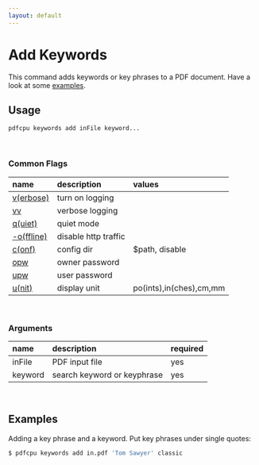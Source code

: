 ```yaml
---
layout: default
---
```


# Add Keywords

This command adds keywords or key phrases to a PDF document. Have a look at some [examples](#examples).

## Usage

```
pdfcpu keywords add inFile keyword...
```

<br>

### Common Flags

| name                                            | description     | values
|:------------------------------------------------|:----------------|:-------
| [v(erbose)](../getting_started/common_flags.md) | turn on logging |
| [vv](../getting_started/common_flags.md)        | verbose logging |
| [q(uiet)](../getting_started/common_flags.md)   | quiet mode      |
| [-o(ffline)](../getting_started/common_flags.md)| disable http traffic |                                 | 
| [c(onf)](../getting_started/common_flags.md)    | config dir      | $path, disable
| [opw](../getting_started/common_flags.md)       | owner password  |
| [upw](../getting_started/common_flags.md)       | user password   |
| [u(nit)](../getting_started/common_flags.md)    | display unit    | po(ints),in(ches),cm,mm

<br>

### Arguments

| name         | description         | required
|:-------------|:--------------------|:--------
| inFile       | PDF input file      | yes
| keyword      | search keyword or keyphrase | yes

<br>

## Examples

Adding a key phrase and a keyword.
Put key phrases under single quotes:

```sh
$ pdfcpu keywords add in.pdf 'Tom Sawyer' classic
```
